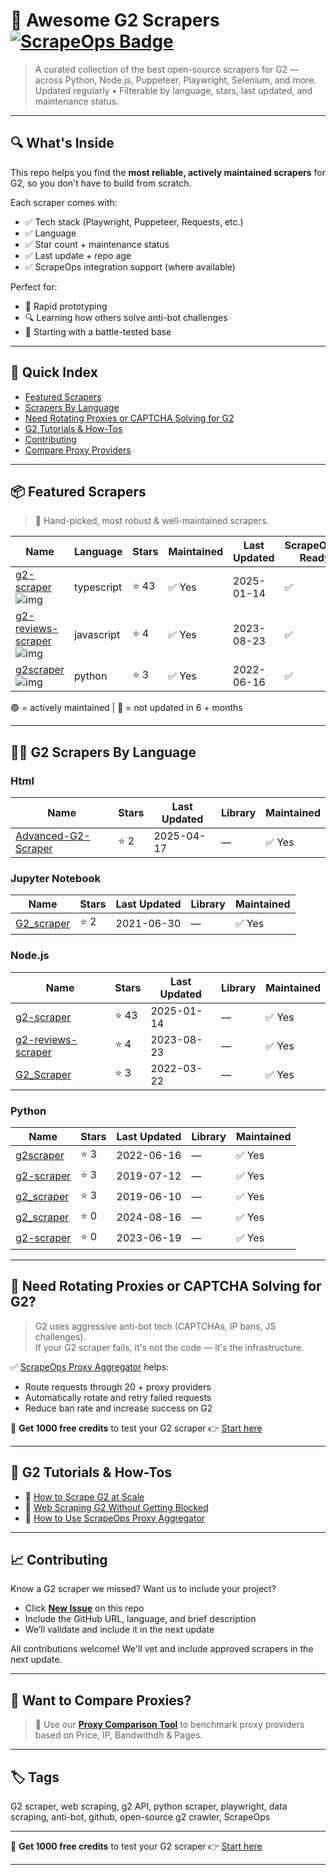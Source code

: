 # 🛒 Awesome G2 Scrapers [![ScrapeOps Badge](https://img.shields.io/badge/powered_by-ScrapeOps-blue)](https://scrapeops.io)

> A curated collection of the best open-source scrapers for G2 — across Python, Node.js, Puppeteer, Playwright, Selenium, and more.  
> Updated regularly • Filterable by language, stars, last updated, and maintenance status.

---

## 🔍 What's Inside
This repo helps you find the **most reliable, actively maintained scrapers** for G2, so you don't have to build from scratch.  

Each scraper comes with:

- ✅ Tech stack (Playwright, Puppeteer, Requests, etc.)
- ✅ Language
- ✅ Star count + maintenance status
- ✅ Last update + repo age
- ✅ ScrapeOps integration support (where available)

Perfect for:  
- 🧪 Rapid prototyping  
- 🔍 Learning how others solve anti-bot challenges  
- 🚀 Starting with a battle-tested base

---

## 📑 Quick Index
- [Featured Scrapers](#featured-g2-scrapers)
- [Scrapers By Language](#g2-scrapers-by-language)
- [Need Rotating Proxies or CAPTCHA Solving for G2](#rotating-proxies-or-captcha-solving-for-g2)
- [G2 Tutorials & How-Tos](#g2-tutorials)
- [Contributing](#contributing)
- [Compare Proxy Providers](#compare-proxies)

---

## 📦 Featured Scrapers <a id="featured-g2-scrapers"></a>
> 🏅 Hand-picked, most robust & well-maintained scrapers.

| Name | Language | Stars | Maintained | Last Updated | ScrapeOps-Ready |
|------|----------|-------|------------|--------------|-----------------|
| [g2-scraper](https://github.com/omkarcloud/g2-scraper) ![img](https://github.com/omkarcloud.png?size=20) | typescript | ⭐ 43 | ✅ Yes | 2025-01-14 | ✅ |
| [g2-reviews-scraper](https://github.com/crawlbase/g2-reviews-scraper) ![img](https://github.com/crawlbase.png?size=20) | javascript | ⭐ 4 | ✅ Yes | 2023-08-23 | ✅ |
| [g2scraper](https://github.com/anusha-xox/g2scraper) ![img](https://github.com/anusha-xox.png?size=20) | python | ⭐ 3 | ✅ Yes | 2022-06-16 | ✅ |

🟢 = actively maintained \| 🔴 = not updated in 6 + months

---

## 🧑‍💻 G2 Scrapers By Language <a id="g2-scrapers-by-language"></a>

### Html
| Name | Stars | Last Updated | Library | Maintained |
|------|-------|--------------|---------|------------|
| [Advanced-G2-Scraper](https://github.com/biegehydra/Advanced-G2-Scraper) | ⭐ 2 | 2025-04-17 | — | ✅ Yes |


### Jupyter Notebook
| Name | Stars | Last Updated | Library | Maintained |
|------|-------|--------------|---------|------------|
| [G2_scraper](https://github.com/NeoJersey/G2_scraper) | ⭐ 2 | 2021-06-30 | — | ✅ Yes |


### Node.js
| Name | Stars | Last Updated | Library | Maintained |
|------|-------|--------------|---------|------------|
| [g2-scraper](https://github.com/omkarcloud/g2-scraper) | ⭐ 43 | 2025-01-14 | — | ✅ Yes |
| [g2-reviews-scraper](https://github.com/crawlbase/g2-reviews-scraper) | ⭐ 4 | 2023-08-23 | — | ✅ Yes |
| [G2_Scraper](https://github.com/AnonymousAAArdvark/G2_Scraper) | ⭐ 3 | 2022-03-22 | — | ✅ Yes |


### Python
| Name | Stars | Last Updated | Library | Maintained |
|------|-------|--------------|---------|------------|
| [g2scraper](https://github.com/anusha-xox/g2scraper) | ⭐ 3 | 2022-06-16 | — | ✅ Yes |
| [g2-scraper](https://github.com/jacobsuh/g2-scraper) | ⭐ 3 | 2019-07-12 | — | ✅ Yes |
| [g2_scraper](https://github.com/dorg-bgonzalez/g2_scraper) | ⭐ 3 | 2019-06-10 | — | ✅ Yes |
| [g2_scraper](https://github.com/danydin/g2_scraper) | ⭐ 0 | 2024-08-16 | — | ✅ Yes |
| [g2-scraper](https://github.com/fsmaestro/g2-scraper) | ⭐ 0 | 2023-06-19 | — | ✅ Yes |

---

## 🔐 Need Rotating Proxies or CAPTCHA Solving for G2?<a id="rotating-proxies-or-captcha-solving-for-g2"></a>

> G2 uses aggressive anti-bot tech (CAPTCHAs, IP bans, JS challenges).  
> If your G2 scraper fails, it's not the code — it's the infrastructure.

✅ [ScrapeOps Proxy Aggregator](https://scrapeops.io/proxy-aggregator/) helps:  
- Route requests through 20 + proxy providers  
- Automatically rotate and retry failed requests  
- Reduce ban rate and increase success on G2

🎁 **Get 1000 free credits** to test your G2 scraper 👉 [Start here](https://scrapeops.io)

---

## 🧠 G2 Tutorials & How-Tos<a id="g2-tutorials"></a>
- 📘 [How to Scrape G2 at Scale](https://scrapeops.io/web-scraping-playbook/how-to-scrape-g2/)
- 🔐 [Web Scraping G2 Without Getting Blocked](https://scrapeops.io/web-scraping-playbook/web-scraping-without-getting-blocked/)
- 🧪 [How to Use ScrapeOps Proxy Aggregator](https://scrapeops.io/docs/web-scraping-proxy-api-aggregator/quickstart/)

---

## 📈 Contributing<a id="contributing"></a>

Know a G2 scraper we missed? Want us to include your project?

- Click **[New Issue](../../issues/new)** on this repo
- Include the GitHub URL, language, and brief description
- We’ll validate and include it in the next update

All contributions welcome! We'll vet and include approved scrapers in the next update.

---

## 📣 Want to Compare Proxies?<a id="compare-proxies"></a>

> 📰 Use our [**Proxy Comparison Tool**](https://scrapeops.io/proxy-providers/comparison/) to benchmark proxy providers based on Price, IP, Bandwithdh & Pages.

---

## 🏷 Tags
G2 scraper, web scraping, g2 API, python scraper, playwright, data scraping, anti-bot, github, open-source g2 crawler, ScrapeOps


---

🎁 **Get 1000 free credits** to test your G2 scraper 👉 [Start here](https://scrapeops.io)

---